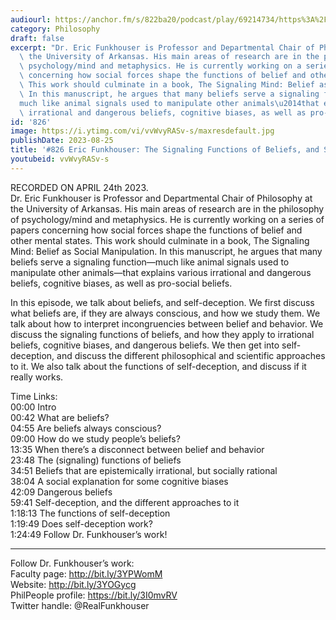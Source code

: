 ```yaml
---
audiourl: https://anchor.fm/s/822ba20/podcast/play/69214734/https%3A%2F%2Fd3ctxlq1ktw2nl.cloudfront.net%2Fstaging%2F2023-3-24%2F7897dff2-86d8-a0e6-0ea6-ed45b107879b.m4a
category: Philosophy
draft: false
excerpt: "Dr. Eric Funkhouser is Professor and Departmental Chair of Philosophy at\
  \ the University of Arkansas. His main areas of research are in the philosophy of\
  \ psychology/mind and metaphysics. He is currently working on a series of papers\
  \ concerning how social forces shape the functions of belief and other mental states.\
  \ This work should culminate in a book, The Signaling Mind: Belief as Social Manipulation.\
  \ In this manuscript, he argues that many beliefs serve a signaling function\u2014\
  much like animal signals used to manipulate other animals\u2014that explains various\
  \ irrational and dangerous beliefs, cognitive biases, as well as pro-social beliefs."
id: '826'
image: https://i.ytimg.com/vi/vvWvyRASv-s/maxresdefault.jpg
publishDate: 2023-08-25
title: '#826 Eric Funkhouser: The Signaling Functions of Beliefs, and Self-Deception'
youtubeid: vvWvyRASv-s
---
```

<div class="timelinks">

RECORDED ON APRIL 24th 2023.  
Dr. Eric Funkhouser is Professor and Departmental Chair of Philosophy at the University of Arkansas. His main areas of research are in the philosophy of psychology/mind and metaphysics. He is currently working on a series of papers concerning how social forces shape the functions of belief and other mental states. This work should culminate in a book, The Signaling Mind: Belief as Social Manipulation. In this manuscript, he argues that many beliefs serve a signaling function—much like animal signals used to manipulate other animals—that explains various irrational and dangerous beliefs, cognitive biases, as well as pro-social beliefs.

In this episode, we talk about beliefs, and self-deception. We first discuss what beliefs are, if they are always conscious, and how we study them. We talk about how to interpret incongruencies between belief and behavior. We discuss the signaling functions of beliefs, and how they apply to irrational beliefs, cognitive biases, and dangerous beliefs. We then get into self-deception, and discuss the different philosophical and scientific approaches to it. We also talk about the functions of self-deception, and discuss if it really works.

Time Links:  
<time>00:00</time> Intro  
<time>00:42</time> What are beliefs?  
<time>04:55</time> Are beliefs always conscious?  
<time>09:00</time> How do we study people’s beliefs?  
<time>13:35</time> When there’s a disconnect between belief and behavior  
<time>23:48</time> The (signaling) functions of beliefs  
<time>34:51</time> Beliefs that are epistemically irrational, but socially rational  
<time>38:04</time> A social explanation for some cognitive biases  
<time>42:09</time> Dangerous beliefs  
<time>59:41</time> Self-deception, and the different approaches to it  
<time>1:18:13</time> The functions of self-deception  
<time>1:19:49</time> Does self-deception work?  
<time>1:24:49</time> Follow Dr. Funkhouser’s work!

---

Follow Dr. Funkhouser’s work:  
Faculty page: http://bit.ly/3YPWomM  
Website: http://bit.ly/3YOGycg  
PhilPeople profile: https://bit.ly/3I0mvRV  
Twitter handle: @RealFunkhouser
</div>


